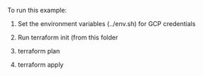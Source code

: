 To run this example:

1. Set the environment variables (../env.sh) for GCP credentials

2. Run terraform init (from this folder

3. terraform plan

4. terraform apply

